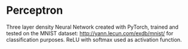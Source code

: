 # Perceptron
Three layer density Neural Network created with PyTorch, trained and tested on the MNIST dataset: http://yann.lecun.com/exdb/mnist/ for classification purposes. ReLU with softmax used as activation function.
